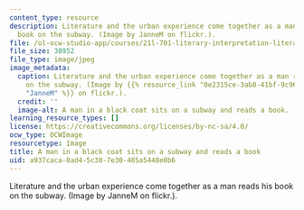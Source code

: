 ```yaml
---
content_type: resource
description: Literature and the urban experience come together as a man reads his
  book on the subway. (Image by JanneM on flickr.).
file: /ol-ocw-studio-app/courses/21l-701-literary-interpretation-literature-and-urban-experience-spring-2009/a937caca8ad45c387e30485a5448e0b6_21l-701s09.jpg
file_size: 38952
file_type: image/jpeg
image_metadata:
  caption: Literature and the urban experience come together as a man reads his book
    on the subway. (Image by {{% resource_link "0e2315ce-3ab8-41bf-9c96-bcfe1b92b323"
    "JanneM" %}} on flickr.).
  credit: ''
  image-alt: A man in a black coat sits on a subway and reads a book.
learning_resource_types: []
license: https://creativecommons.org/licenses/by-nc-sa/4.0/
ocw_type: OCWImage
resourcetype: Image
title: A man in a black coat sits on a subway and reads a book
uid: a937caca-8ad4-5c38-7e30-485a5448e0b6
---
```

Literature and the urban experience come together as a man reads his book on the subway. (Image by JanneM on flickr.).